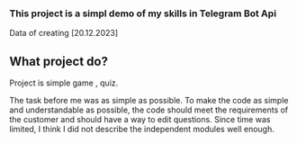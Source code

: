 ### This project is a simpl demo of my skills in Telegram Bot Api 

Data of creating [20.12.2023]

## What project do? 

Project is simple game , quiz. 

The task before me was as simple as possible. 
To make the code as simple and understandable as possible, 
the code should meet the requirements of the customer and should have a way to edit questions.
Since time was limited, I think I did not describe the independent modules well enough. 
